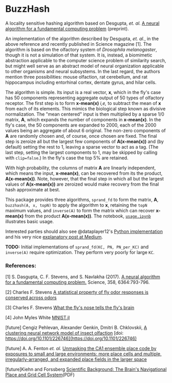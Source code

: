 # BuzzHash

A locality sensitive hashing algorithm based on Desgupta, *et. al.* [A neural algorithm for a fundamental computing problem](http://dx.doi.org/10.1101/180471) (preprint).

An implementation of the algorithm described by Desgupta, *et. al.*, in the above reference and recently published in Science magazine [1]. The algorithm is based on the olfactory system of *Drosophila melanogaster*, though it is not a simulation of that system. It is, instead, a biomimetic abstraction applicable to the computer science problem of similarity search, but might well serve as an abstract model of neural organization applicable to other organisms and neural subsystems. In the last regard, the authors mention three possibilities: mouse olfaction, rat cerebellum, and rat hippocampus including entorhinal cortex, dentate gyrus, and hilar cells.

The algorithm is simple. Its input is a real vector, **x**, which in the fly's case has 50 components representing aggregate output of 50 types of olfactory receptor. The first step is to form **x-mean(x)** *i,e,* to subtract the mean of **x** from each of its elements. This mimics the biological step known as divisive normalization. The "mean centered" input is then multiplied by a sparse 1/0 matrix, **A**, which expands the number of components in **x-mean(x)**. In the fly's case, the 50 components are expanded to 2000, each of the 2000 values being an aggregate of about 6 original. The non-zero components of **A** are randomly chosen and, of course, once chosen are fixed. The final step is zeroize all but the largest few components of **A(x-mean(x))** and (by default) setting the rest to 1, leaving a sparse vector to act as a tag. (The last step, setting the largest components to 1, may be skipped by calling with `clip=false`.) In the fly's case the top 5% are retained.

With high probability, the columns of matrix **A** are linearly independent, which means the input, **x-mean(x)**, can be recovered from its the product, **A(x-mean(x))**. Note, however, that the final step in which all but the largest values of **A(x-mean(x))** are zeroized would make recovery from the final hash approximate at best.  

This package provides three algorithms, `sprand_fd` to form the matrix, **A**, `buzzhash(A, x, topN)` to apply the algorithm to **x**, retaining the `topN` maximum values, and `inverse(A)` to form the matrix which can recover **x-mean(x)** from the product **A(x-mean(x))**. The notebook, [`usage.ipynb`](https://github.com/WilCrofter/BuzzHash/blob/master/notebooks/usage.ipynb) illustrates basic usage.

Interested parties should also see @dataplayer12's [Python implementation](https://github.com/dataplayer12/Fly-LSH) and his very nice [explanatory post at Medium](https://medium.com/@jaiyamsharma/efficient-nearest-neighbors-inspired-by-the-fruit-fly-brain-6ef8fed416ee).

**TODO:** Initial implementations of `sprand_fd(KC, PN, PN_per_KC)` and `inverse(A)` require optimization. They perform very poorly for large `KC`.

### References:

[1] S. Dasgupta, C. F. Stevens, and S. Navlakha (2017). [A neural algorithm for a fundamental computing problem.](http://science.sciencemag.org/content/358/6364/793.full?ijkey=aX3uts9Y4xqPE&keytype=ref&siteid=sci) Science, 358, 6364:793-796.

[2] Charles F. Stevens [A statistical property of fly odor responses is conserved across odors](http://www.pnas.org/content/113/24/6737.full)

[3] Charles F. Stevens [What the fly's nose tells the fly's brain](http://www.pnas.org/content/112/30/9460.full)

[4] John Myles White [MNIST.jl](https://github.com/johnmyleswhite/MNIST.jl#mnistjl)

[future] Cengiz Pehlevan, Alexander Genkin, Dmitri B. Chklovskii, [A clustering neural network model of insect olfaction](https://www.biorxiv.org/content/early/2017/11/30/226746) [doi: https://doi.org/10.1101/226746](https://doi.org/10.1101/226746) 

[future] A. A. Fenton *et. al.* 
[Unmasking the CA1 ensemble place code by exposures to small and large environments: more place cells and multiple, irregularly-arranged, and expanded place fields in the larger space](https://www.ncbi.nlm.nih.gov/pmc/articles/PMC2695947/)

[future]Kiehn and Forssberg [Scientific Background: The Brain's Navigational Place and Grid Cell System](https://www.nobelprize.org/nobel_prizes/medicine/laureates/2014/advanced-medicineprize2014.pdf)(PDF)

